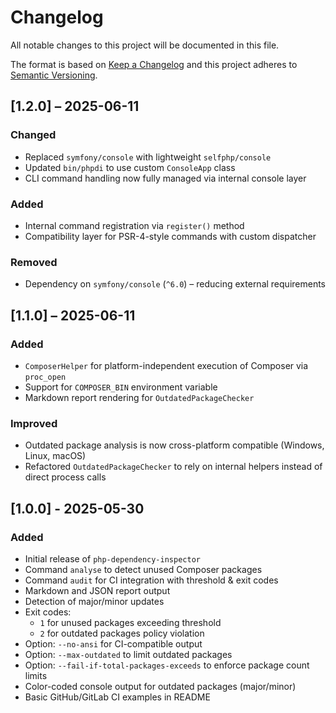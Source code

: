 # Changelog

All notable changes to this project will be documented in this file.

The format is based on [Keep a Changelog](https://keepachangelog.com/en/1.0.0/)
and this project adheres to [Semantic Versioning](https://semver.org/spec/v2.0.0.html).

## [1.2.0] – 2025-06-11

### Changed
- Replaced `symfony/console` with lightweight `selfphp/console`
- Updated `bin/phpdi` to use custom `ConsoleApp` class
- CLI command handling now fully managed via internal console layer

### Added
- Internal command registration via `register()` method
- Compatibility layer for PSR-4-style commands with custom dispatcher

### Removed
- Dependency on `symfony/console` (`^6.0`) – reducing external requirements


## [1.1.0] – 2025-06-11

### Added
- `ComposerHelper` for platform-independent execution of Composer via `proc_open`
- Support for `COMPOSER_BIN` environment variable
- Markdown report rendering for `OutdatedPackageChecker`

### Improved
- Outdated package analysis is now cross-platform compatible (Windows, Linux, macOS)
- Refactored `OutdatedPackageChecker` to rely on internal helpers instead of direct process calls


## [1.0.0] - 2025-05-30
### Added
- Initial release of `php-dependency-inspector`
- Command `analyse` to detect unused Composer packages
- Command `audit` for CI integration with threshold & exit codes
- Markdown and JSON report output
- Detection of major/minor updates
- Exit codes:
    - `1` for unused packages exceeding threshold
    - `2` for outdated packages policy violation
- Option: `--no-ansi` for CI-compatible output
- Option: `--max-outdated` to limit outdated packages
- Option: `--fail-if-total-packages-exceeds` to enforce package count limits
- Color-coded console output for outdated packages (major/minor)
- Basic GitHub/GitLab CI examples in README

